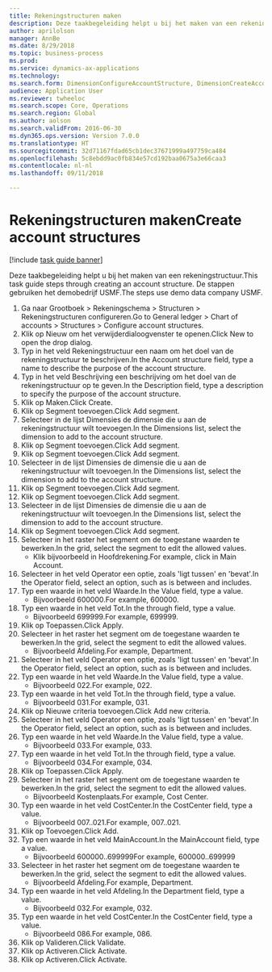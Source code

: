 ```yaml
--- 
title: Rekeningstructuren maken
description: Deze taakbegeleiding helpt u bij het maken van een rekeningstructuur.
author: aprilolson
manager: AnnBe
ms.date: 8/29/2018
ms.topic: business-process
ms.prod: 
ms.service: dynamics-ax-applications
ms.technology: 
ms.search.form: DimensionConfigureAccountStructure, DimensionCreateAccountStructure, DimensionHierarchyAddLevel, DimensionHierarchyConstraintActivate
audience: Application User
ms.reviewer: twheeloc
ms.search.scope: Core, Operations
ms.search.region: Global
ms.author: aolson
ms.search.validFrom: 2016-06-30
ms.dyn365.ops.version: Version 7.0.0
ms.translationtype: HT
ms.sourcegitcommit: 32d71167fdad65cb1dec37671999a497759ca484
ms.openlocfilehash: 5c8ebdd9ac0fb834e57cd192baa0675a3e66caa3
ms.contentlocale: nl-nl
ms.lasthandoff: 09/11/2018

---
```

# <a name="create-account-structures"></a><span data-ttu-id="2522b-103">Rekeningstructuren maken</span><span class="sxs-lookup"><span data-stu-id="2522b-103">Create account structures</span></span>

[!include [task guide banner](../../includes/task-guide-banner.md)]

<span data-ttu-id="2522b-104">Deze taakbegeleiding helpt u bij het maken van een rekeningstructuur.</span><span class="sxs-lookup"><span data-stu-id="2522b-104">This task guide steps through creating an account structure.</span></span> <span data-ttu-id="2522b-105">De stappen gebruiken het demobedrijf USMF.</span><span class="sxs-lookup"><span data-stu-id="2522b-105">The steps use demo data company USMF.</span></span>

1. <span data-ttu-id="2522b-106">Ga naar Grootboek > Rekeningschema > Structuren > Rekeningstructuren configureren.</span><span class="sxs-lookup"><span data-stu-id="2522b-106">Go to General ledger > Chart of accounts > Structures > Configure account structures.</span></span>
2. <span data-ttu-id="2522b-107">Klik op Nieuw om het verwijderdialoogvenster te openen.</span><span class="sxs-lookup"><span data-stu-id="2522b-107">Click New to open the drop dialog.</span></span>
3. <span data-ttu-id="2522b-108">Typ in het veld Rekeningstructuur een naam om het doel van de rekeningstructuur te beschrijven.</span><span class="sxs-lookup"><span data-stu-id="2522b-108">In the Account structure field, type a name to describe the purpose of the account structure.</span></span>
4. <span data-ttu-id="2522b-109">Typ in het veld Beschrijving een beschrijving om het doel van de rekeningstructuur op te geven.</span><span class="sxs-lookup"><span data-stu-id="2522b-109">In the Description field, type a description to specify the purpose of the account structure.</span></span>
5. <span data-ttu-id="2522b-110">Klik op Maken.</span><span class="sxs-lookup"><span data-stu-id="2522b-110">Click Create.</span></span>
6. <span data-ttu-id="2522b-111">Klik op Segment toevoegen.</span><span class="sxs-lookup"><span data-stu-id="2522b-111">Click Add segment.</span></span>
7. <span data-ttu-id="2522b-112">Selecteer in de lijst Dimensies de dimensie die u aan de rekeningstructuur wilt toevoegen.</span><span class="sxs-lookup"><span data-stu-id="2522b-112">In the Dimensions list, select the dimension to add to the account structure.</span></span>
8. <span data-ttu-id="2522b-113">Klik op Segment toevoegen.</span><span class="sxs-lookup"><span data-stu-id="2522b-113">Click Add segment.</span></span>
9. <span data-ttu-id="2522b-114">Klik op Segment toevoegen.</span><span class="sxs-lookup"><span data-stu-id="2522b-114">Click Add segment.</span></span>
10. <span data-ttu-id="2522b-115">Selecteer in de lijst Dimensies de dimensie die u aan de rekeningstructuur wilt toevoegen.</span><span class="sxs-lookup"><span data-stu-id="2522b-115">In the Dimensions list, select the dimension to add to the account structure.</span></span>
11. <span data-ttu-id="2522b-116">Klik op Segment toevoegen.</span><span class="sxs-lookup"><span data-stu-id="2522b-116">Click Add segment.</span></span>
12. <span data-ttu-id="2522b-117">Klik op Segment toevoegen.</span><span class="sxs-lookup"><span data-stu-id="2522b-117">Click Add segment.</span></span>
13. <span data-ttu-id="2522b-118">Selecteer in de lijst Dimensies de dimensie die u aan de rekeningstructuur wilt toevoegen.</span><span class="sxs-lookup"><span data-stu-id="2522b-118">In the Dimensions list, select the dimension to add to the account structure.</span></span>
14. <span data-ttu-id="2522b-119">Klik op Segment toevoegen.</span><span class="sxs-lookup"><span data-stu-id="2522b-119">Click Add segment.</span></span>
15. <span data-ttu-id="2522b-120">Selecteer in het raster het segment om de toegestane waarden te bewerken.</span><span class="sxs-lookup"><span data-stu-id="2522b-120">In the grid, select the segment to edit the allowed values.</span></span>
    * <span data-ttu-id="2522b-121">Klik bijvoorbeeld in Hoofdrekening.</span><span class="sxs-lookup"><span data-stu-id="2522b-121">For example, click in Main Account.</span></span>  
16. <span data-ttu-id="2522b-122">Selecteer in het veld Operator een optie, zoals 'ligt tussen' en 'bevat'.</span><span class="sxs-lookup"><span data-stu-id="2522b-122">In the Operator field, select an option, such as is between and includes.</span></span>
17. <span data-ttu-id="2522b-123">Typ een waarde in het veld Waarde.</span><span class="sxs-lookup"><span data-stu-id="2522b-123">In the Value field, type a value.</span></span>
    * <span data-ttu-id="2522b-124">Bijvoorbeeld 600000.</span><span class="sxs-lookup"><span data-stu-id="2522b-124">For example, 600000.</span></span>  
18. <span data-ttu-id="2522b-125">Typ een waarde in het veld Tot.</span><span class="sxs-lookup"><span data-stu-id="2522b-125">In the through field, type a value.</span></span>
    * <span data-ttu-id="2522b-126">Bijvoorbeeld 699999.</span><span class="sxs-lookup"><span data-stu-id="2522b-126">For example, 699999.</span></span>  
19. <span data-ttu-id="2522b-127">Klik op Toepassen.</span><span class="sxs-lookup"><span data-stu-id="2522b-127">Click Apply.</span></span>
20. <span data-ttu-id="2522b-128">Selecteer in het raster het segment om de toegestane waarden te bewerken.</span><span class="sxs-lookup"><span data-stu-id="2522b-128">In the grid, select the segment to edit the allowed values.</span></span>
    * <span data-ttu-id="2522b-129">Bijvoorbeeld Afdeling.</span><span class="sxs-lookup"><span data-stu-id="2522b-129">For example, Department.</span></span>  
21. <span data-ttu-id="2522b-130">Selecteer in het veld Operator een optie, zoals 'ligt tussen' en 'bevat'.</span><span class="sxs-lookup"><span data-stu-id="2522b-130">In the Operator field, select an option, such as is between and includes.</span></span>
22. <span data-ttu-id="2522b-131">Typ een waarde in het veld Waarde.</span><span class="sxs-lookup"><span data-stu-id="2522b-131">In the Value field, type a value.</span></span>
    * <span data-ttu-id="2522b-132">Bijvoorbeeld 022.</span><span class="sxs-lookup"><span data-stu-id="2522b-132">For example, 022.</span></span>  
23. <span data-ttu-id="2522b-133">Typ een waarde in het veld Tot.</span><span class="sxs-lookup"><span data-stu-id="2522b-133">In the through field, type a value.</span></span>
    * <span data-ttu-id="2522b-134">Bijvoorbeeld 031.</span><span class="sxs-lookup"><span data-stu-id="2522b-134">For example, 031.</span></span>  
24. <span data-ttu-id="2522b-135">Klik op Nieuwe criteria toevoegen.</span><span class="sxs-lookup"><span data-stu-id="2522b-135">Click Add new criteria.</span></span>
25. <span data-ttu-id="2522b-136">Selecteer in het veld Operator een optie, zoals 'ligt tussen' en 'bevat'.</span><span class="sxs-lookup"><span data-stu-id="2522b-136">In the Operator field, select an option, such as is between and includes.</span></span>
26. <span data-ttu-id="2522b-137">Typ een waarde in het veld Waarde.</span><span class="sxs-lookup"><span data-stu-id="2522b-137">In the Value field, type a value.</span></span>
    * <span data-ttu-id="2522b-138">Bijvoorbeeld 033.</span><span class="sxs-lookup"><span data-stu-id="2522b-138">For example, 033.</span></span>  
27. <span data-ttu-id="2522b-139">Typ een waarde in het veld Tot.</span><span class="sxs-lookup"><span data-stu-id="2522b-139">In the through field, type a value.</span></span>
    * <span data-ttu-id="2522b-140">Bijvoorbeeld 034.</span><span class="sxs-lookup"><span data-stu-id="2522b-140">For example, 034.</span></span>  
28. <span data-ttu-id="2522b-141">Klik op Toepassen.</span><span class="sxs-lookup"><span data-stu-id="2522b-141">Click Apply.</span></span>
29. <span data-ttu-id="2522b-142">Selecteer in het raster het segment om de toegestane waarden te bewerken.</span><span class="sxs-lookup"><span data-stu-id="2522b-142">In the grid, select the segment to edit the allowed values.</span></span>
    * <span data-ttu-id="2522b-143">Bijvoorbeeld Kostenplaats.</span><span class="sxs-lookup"><span data-stu-id="2522b-143">For example, Cost Center.</span></span>  
30. <span data-ttu-id="2522b-144">Typ een waarde in het veld CostCenter.</span><span class="sxs-lookup"><span data-stu-id="2522b-144">In the CostCenter field, type a value.</span></span>
    * <span data-ttu-id="2522b-145">Bijvoorbeeld 007..021.</span><span class="sxs-lookup"><span data-stu-id="2522b-145">For example, 007..021.</span></span>  
31. <span data-ttu-id="2522b-146">Klik op Toevoegen.</span><span class="sxs-lookup"><span data-stu-id="2522b-146">Click Add.</span></span>
32. <span data-ttu-id="2522b-147">Typ een waarde in het veld MainAccount.</span><span class="sxs-lookup"><span data-stu-id="2522b-147">In the MainAccount field, type a value.</span></span>
    * <span data-ttu-id="2522b-148">Bijvoorbeeld 600000..699999</span><span class="sxs-lookup"><span data-stu-id="2522b-148">For example, 600000..699999</span></span>  
33. <span data-ttu-id="2522b-149">Selecteer in het raster het segment om de toegestane waarden te bewerken.</span><span class="sxs-lookup"><span data-stu-id="2522b-149">In the grid, select the segment to edit the allowed values.</span></span>
    * <span data-ttu-id="2522b-150">Bijvoorbeeld Afdeling.</span><span class="sxs-lookup"><span data-stu-id="2522b-150">For example, Department.</span></span>  
34. <span data-ttu-id="2522b-151">Typ een waarde in het veld Afdeling.</span><span class="sxs-lookup"><span data-stu-id="2522b-151">In the Department field, type a value.</span></span>
    * <span data-ttu-id="2522b-152">Bijvoorbeeld 032.</span><span class="sxs-lookup"><span data-stu-id="2522b-152">For example, 032.</span></span>  
35. <span data-ttu-id="2522b-153">Typ een waarde in het veld CostCenter.</span><span class="sxs-lookup"><span data-stu-id="2522b-153">In the CostCenter field, type a value.</span></span>
    * <span data-ttu-id="2522b-154">Bijvoorbeeld 086.</span><span class="sxs-lookup"><span data-stu-id="2522b-154">For example, 086.</span></span>  
36. <span data-ttu-id="2522b-155">Klik op Valideren.</span><span class="sxs-lookup"><span data-stu-id="2522b-155">Click Validate.</span></span>
37. <span data-ttu-id="2522b-156">Klik op Activeren.</span><span class="sxs-lookup"><span data-stu-id="2522b-156">Click Activate.</span></span>
38. <span data-ttu-id="2522b-157">Klik op Activeren.</span><span class="sxs-lookup"><span data-stu-id="2522b-157">Click Activate.</span></span>


